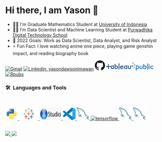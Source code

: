 # Hi there, I am Yason 👋 
- 👨‍🎓 I'm Graduate Mathematics Student at [University of Indonesia](https://math.ui.ac.id/en/)
- 👨‍🔬 I’m Data Scientist and Machine Learning Student at [Purwadhika Digital Technology School](https://purwadhika.com/)
- 🥅 2022 Goals: Work as Data Scientist, Data Analyst, and Risk Analyst
- ⚡ Fun Fact: I love watching anime one piece, playing game genshin impact, and reading biography book

[![Gmail](https://img.shields.io/badge/Gmail-yason.dawson%40sci.ui.ac.id-orange)](mailto:yason.dawson@sci.ui.ac.id)
[![Linkedin: yasondawsonimawan](https://img.shields.io/badge/-yasondawsonimawan-blue?style=flat-square&logo=Linkedin&logoColor=white&link=https://www.linkedin.com/in/yason-dawson-imawan-karo-karo-670982135/)](https://www.linkedin.com/in/yason-dawson-imawan-karo-karo-670982135/)
[![GitHub yasondawson](https://github.com/yasondawson1/yasondawson1/blob/main/icons/github.png)](https://github.com/yasondawson1)
[![Tableau](https://github.com/yasondawson1/yasondawson1/blob/main/icons/tableau.png)](https://public.tableau.com/app/profile/yason.dawson.imawan)
[![Rpubs]([icons/rpubs.png](https://www.vectorlogo.zone/util/preview.html?image=/logos/r-project/r-project-icon.svg))](https://rpubs.com/yasondawson)

<h3> 🛠 &nbsp;Languages and Tools</h3><br/>

<p align="left"> 
  <a href="https://www.python.org" target="_blank"> <img src="https://raw.githubusercontent.com/devicons/devicon/master/icons/python/python-original.svg" alt="python" width="40" height="40"/> </a>
  <a href="https://www.tableau.com" target="_blank"> <img src="https://github.com/yasondawson1/yasondawson1/blob/main/icons/tableau1.png" alt="tableau" width="60" height="40"/> </a>
  <a href="https://rpubs.com/" target="_blank"> <img src="https://github.com/yasondawson1/yasondawson1/blob/main/icons/rpubs.png" alt="rpubs" width="70" height="40"/> </a>
  <a href="https://code.visualstudio.com" target="_blank"> <img src="https://github.com/yasondawson1/yasondawson1/blob/main/icons/visual%20code.jfif" alt="visual code" width="40" height="40"/> </a>
  <a href="https://www.mysql.com" target="_blank"> <img src="https://github.com/yasondawson1/yasondawson1/blob/main/icons/mysql.png" alt="MySQL" width="40" height="40"/> </a>
  <a href="https://www.tensorflow.org" target="_blank"> <img src="https://www.vectorlogo.zone/logos/tensorflow/tensorflow-icon.svg" alt="tensorflow" width="40" height="40"/> </a>
  <a href="https://www.mysql.com" target="_blank"> <img src="https://github.com/yasondawson1/yasondawson1/blob/main/icons/mysql.png" alt="MySQL" width="40" height="40"/> </a>
  <a href="https://www.mysql.com" target="_blank"> <img src="https://github.com/yasondawson1/yasondawson1/blob/main/icons/mysql.png" alt="MySQL" width="40" height="40"/> </a>
</p>
<br/>
<a href="https://github.com/yasondawson1">
  <img height="180em" src="https://github-readme-stats.vercel.app/api?username=yasondawson&theme=buefy&show_icons=true" />
  <img height="180em" src="https://github-readme-stats.vercel.app/api/top-langs/?username=yasondawson&theme=buefy&layout=compact" />
</a>

<br/>
